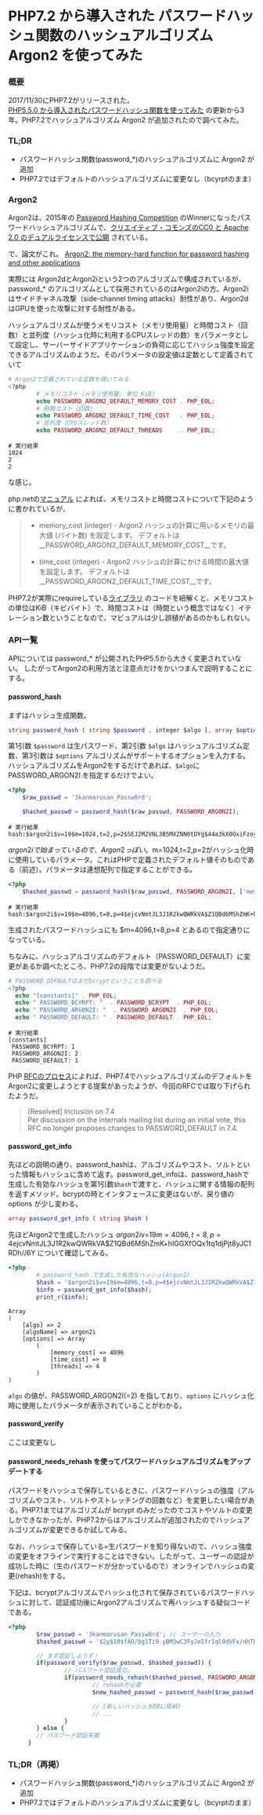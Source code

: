 # PHP7.2 から導入された パスワードハッシュ関数のハッシュアルゴリズム Argon2 を使ってみた


### 概要
2017/11/30にPHP7.2がリリースされた。  
 [PHP5.5.0 から導入されたパスワードハッシュ関数を使ってみた](http://mikanmarusan.hatenablog.com/entry/2014/02/01/174207) の更新から3年。PHP7.2でハッシュアルゴリズム Argon2 が追加されたので調べてみた。

### TL;DR
- パスワードハッシュ関数(password_*)のハッシュアルゴリズムに Argon2 が追加
- PHP7.2ではデフォルトのハッシュアルゴリズムに変更なし（bcyrptのまま）

###  Argon2

Argon2は、2015年の [Password Hashing Competition](https://password-hashing.net/) のWinnerになったパスワードハッシュアルゴリズムで、[クリエイティブ・コモンズのCC0 と Apache 2.0 のデュアルライセンスで公開](https://github.com/p-h-c/phc-winner-argon2) されている。

で、論文がこれ。
[Argon2: the memory-hard function for password hashing and other
applications](https://password-hashing.net/argon2-specs.pdf)

実際には Argon2dとArgon2iという2つのアルゴリズムで構成されているが、password_* のアルゴリズムとして採用されているのはArgon2iの方。Argon2iはサイドチャネル攻撃（side-channel timing attacks）耐性があり、Argon2dはGPUを使った攻撃に対する耐性がある。

ハッシュアルゴリズムが使うメモリコスト（メモリ使用量）と時間コスト（回数）と並列度（ハッシュ化時に利用するCPUスレッドの数）をパラメータとして設定し、サーバーサイドアプリケーションの負荷に応じてハッシュ強度を設定できるアルゴリズムのようだ。そのパラメータの設定値は定数として定義されていて

```php
# Argon2で定義されている定数を覗いてみる
<?php
        # メモリコスト（メモリ使用量; 単位 KiB）
        echo PASSWORD_ARGON2_DEFAULT_MEMORY_COST . PHP_EOL;
        # 時間コスト（回数）
        echo PASSWORD_ARGON2_DEFAULT_TIME_COST   . PHP_EOL;
        # 並列度（CPUスレッド数）
        echo PASSWORD_ARGON2_DEFAULT_THREADS     . PHP_EOL;
```

```shell
# 実行結果
1024
2
2
```

な感じ。

php.netの[マニュアル](http://php.net/manual/ja/password.constants.php) によれば、メモリコストと時間コストについて下記のように書かれているが、

>* memory_cost (integer) - Argon2 ハッシュの計算に用いるメモリの最大値 (バイト数) を設定します。 デフォルトは __PASSWORD_ARGON2_DEFAULT_MEMORY_COST__です。
> 
>* time_cost (integer) - Argon2 ハッシュの計算にかける時間の最大値を設定します。 デフォルトは __PASSWORD_ARGON2_DEFAULT_TIME_COST__です。

PHP7.2が実際にrequireしている[ライブラリ](https://github.com/jedisct1/libsodium/tree/master/src/libsodium/crypto_pwhash/argon2) のコードを紐解くと、メモリコストの単位はKiB（キビバイト）で、時間コストは（時間という概念ではなく）イテレーション数ということなので、マビュアルは少し誤植があるのかもしれない。

### API一覧

APIについては password_* が公開されたPHP5.5から大きく変更されていない。
したがってArgon2の利用方法と注意点だけをかいつまんで説明することにする。

#### password_hash

まずはハッシュ生成関数。

```php
string password_hash ( string $password , integer $algo [, array $options ] )
```

第1引数 ```$password``` は生パスワード、第2引数 ```$algo``` はハッシュアルゴリズム定数、第3引数は ```$options``` アルゴリズムがサポートするオプションを入力する。ハッシュアルゴリズムをArgon2をするだけであれば、```$algo```に PASSWORD_ARGON2I を指定するだけでよい。

```php
<?php
    $raw_passwd = '3kanmarusan_Passw0rd';

    $hashed_passwd = password_hash($raw_passwd, PASSWORD_ARGON2I);
```

```shell
# 実行結果
hash:$argon2i$v=19$m=1024,t=2,p=2$SEJ2M2VNL3B5MXZNN0tDYg$44a3kX0OxiFzoy4bCtkHnAyy7/TVkvIVU7kdyj8ewCg
```
$argon2iで始まっているので、Argon2っぽい。$m=1024,t=2,p=2がハッシュ化時に使用しているパラメータ。これはPHPで定義されたデフォルト値そのものである（前述）。パラメータは連想配列で指定することができる。

```php
<?php
    $hashed_passwd = password_hash($raw_passwd, PASSWORD_ARGON2I, ['memory_cost' => 4096, 'time_cost' => 8, 'threads' => 4]);
```

```shell
# 実行結果
hash:$argon2i$v=19$m=4096,t=8,p=4$ejcvNmtJL3J1R2kwQWRkVA$Z1QBd6MShZmK+hIGGXfOQx1tq1djPjt8yJC1RDh//6Y
```

生成されたパスワードハッシュにも $m=4096,t=8,p=4 とあるので指定通りになっている。

ちなみに、ハッシュアルゴリズムのデフォルト（PASSWORD_DEFAULT）に変更があるか調べたところ、PHP7.2の段階では変更がないようだ。

```php
# PASSWORD_DEFAULTはまだbcryptということを調べる
<?php
  echo "[constants]" . PHP_EOL;
  echo " PASSWORD_BCYRPT: "  . PASSWORD_BCRYPT  . PHP_EOL;
  echo " PASSWORD_ARGON2I: "  . PASSWORD_ARGON2I  . PHP_EOL;
  echo " PASSWORD_DEFAULT: " . PASSWORD_DEFAULT . PHP_EOL;
```

```shell
# 実行結果
[constants]
 PASSWORD_BCYRPT: 1
 PASSWORD_ARGON2I: 2
 PASSWORD_DEFAULT: 1
```

PHP [RFCのプロセス](https://wiki.php.net/rfc/argon2_password_hash#resolved_inclusion_on_74)によれば、PHP7.4でハッシュアルゴリズムのデフォルトをArgon2に変更しようとする提案があったようが、今回のRFCでは取り下げられたようだ。

> [Resolved] Inclusion on 7.4  
> Per discussion on the internals mailing list during an initial vote, this RFC no longer proposes changes to PASSWORD_DEFAULT in 7.4.

#### password_get_info

先ほどの説明の通り、password_hashは、アルゴリズムやコスト、ソルトといった情報もハッシュに含めて返す。password_get_infoは、password_hashで生成した有効なハッシュを第1引数```$hash```で渡すと、ハッシュに関する情報の配列を返すメソッド。bcryptの時とインタフェースに変更はないが、戻り値の options が少し変わる。

```php
array password_get_info ( string $hash )
```

先ほどArgon2で生成したハッシュ $argon2i$v=19$m=4096,t=8,p=4$ejcvNmtJL3J1R2kwQWRkVA$Z1QBd6MShZmK+hIGGXfOQx1tq1djPjt8yJC1RDh//6Y について確認してみる。

```php
<?php
        # password_hash で生成した有効なハッシュ(Argon2) 
        $hash = '$argon2i$v=19$m=4096,t=8,p=4$ejcvNmtJL3J1R2kwQWRkVA$Z1QBd6MShZmK+hIGGXfOQx1tq1djPjt8yJC1RDh//6Y';
        $info = password_get_info($hash);
        print_r($info);
```

```shell
Array
(
    [algo] => 2
    [algoName] => argon2i
    [options] => Array
        (
            [memory_cost] => 4096
            [time_cost] => 8
            [threads] => 4
        )
)
```

```algo``` の値が、PASSWORD_ARGON2I(=2) を指しており、```options``` にハッシュ化時に使用したパラメータが表示されていることがわかる。

#### password_verify

ここは変更なし

#### password_needs_rehash を使ってパスワードハッシュアルゴリズムをアップデートする

パスワードをハッシュで保存しているときに、パスワードハッシュの強度（アルゴリズムやコスト、ソルトやストレッチングの回数など）を変更したい場合がある。PHP7.1まではアルゴリズムが bcrypt のみだったのでコストやソルトの変更しかできなかったが、PHP7.2からはアルゴリズムが追加されたのでハッシュアルゴリズムが変更できるか試してみる。

なお、ハッシュで保存している=生パスワードを知り得ないので、ハッシュ強度の変更をオフラインで実行することはできない。したがって、ユーザーの認証が成功した時に（生のパスワードが分かっているので）オンラインでハッシュの変更(rehash)をする。

下記は、bcryptアルゴリズムでハッシュ化されて保存されているパスワードハッシュに対して、認証成功後にArgon2アルゴリズムで再ハッシュする疑似コードである。

```php
<?php
        $raw_passwd = '3kanmarusan_Passw0rd'; // ユーザーの入力
        $hashed_passwd = '$2y$10$fAO/bg1Ti9.yBM3wC3FyJeIfrIql9dVFx/dhTDZO.FjSSjylRRCLK'; // DBなどから引っ張ってきたもの（これはbcrypyでハッシュ化されている）

        // まず認証しようず！
        if(password_verify($raw_passwd, $hashed_passwd)) {
                // パスワード認証成功。
                if(password_needs_rehash($hashed_passwd, PASSWORD_ARGON2I)) {
                        // rehashが必要
                        $new_hashed_passwd = password_hash($raw_passwd, PASSWORD_ARGON2I);

                        // (新しいハッシュをDBに格納)
                        // ...
                }
        } else {
        // パスワード認証失敗
    　}
```

### TL;DR（再掲）
- パスワードハッシュ関数(password_*)のハッシュアルゴリズムに Argon2 が追加
- PHP7.2ではデフォルトのハッシュアルゴリズムに変更なし（bcyrptのまま）
